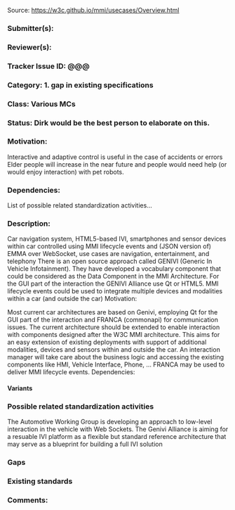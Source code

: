 Source: https://w3c.github.io/mmi/usecases/Overview.html

### Submitter(s): 

### Reviewer(s):

### Tracker Issue ID: @@@

### Category: 1. gap in existing specifications

### Class: Various MCs

### Status: Dirk would be the best person to elaborate on this.

### Motivation:

Interactive and adaptive control is useful in the case of accidents or errors
Elder people will increase in the near future and people would need help (or would enjoy interaction) with pet robots.

### Dependencies:

List of possible related standardization activities...


### Description:

Car navigation system, HTML5-based IVI, smartphones and sensor devices within car controlled using MMI lifecycle events and (JSON version of) EMMA over WebSocket, use cases are navigation, entertainment, and telephony
There is an open source approach called GENIVI (Generic In Vehicle Infotainment). They have developed a vocabulary component that could be considered as the Data Component in the MMI Architecture. For the GUI part of the interaction the GENIVI Alliance use Qt or HTML5.
MMI lifecycle events could be used to integrate multiple devices and modalities within a car (and outside the car)
Motivation:

Most current car architectures are based on Genivi, employing Qt for the GUI part of the interaction and FRANCA (commonapi) for communication issues. The current architecture should be extended to enable interaction with components designed after the W3C MMI architecture. This aims for an easy extension of existing deployments with support of additional modalities, devices and sensors within and outside the car.
An interaction manager will take care about the business logic and accessing the existing components like HMI, Vehicle Interface, Phone, ...
FRANCA may be used to deliver MMI lifecycle events.
Dependencies:

#### Variants

### Possible related standardization activities

The Automotive Working Group is developing an approach to low-level interaction in the vehicle with Web Sockets.
The Genivi Alliance is aiming for a resuable IVI platform as a flexible but standard reference architecture that may serve as a blueprint for building a full IVI solution

### Gaps

### Existing standards 

### Comments:
